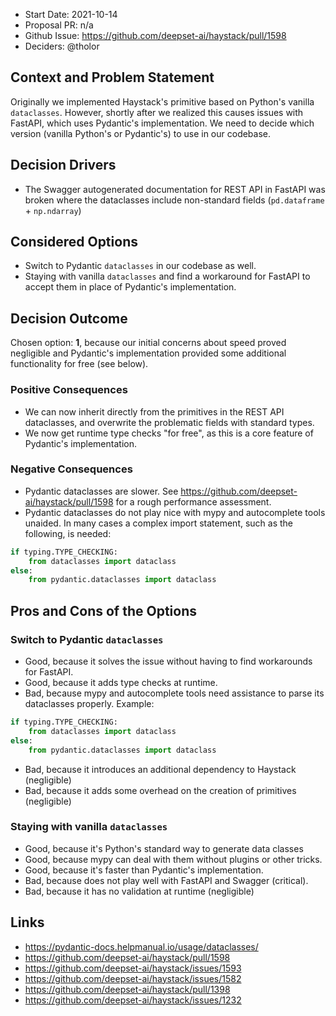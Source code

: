 <!--
NOTE: this document was imported from a different process and is not compliant with the proposal template. Do not
use it as a reference for new proposals.
-->
- Start Date: 2021-10-14
- Proposal PR: n/a
- Github Issue: https://github.com/deepset-ai/haystack/pull/1598
- Deciders: @tholor


## Context and Problem Statement

Originally we implemented Haystack's primitive based on Python's vanilla `dataclasses`. However, shortly after we realized this causes issues with FastAPI, which uses Pydantic's implementation. We need to decide which version (vanilla Python's or Pydantic's) to use in our codebase.

## Decision Drivers

* The Swagger autogenerated documentation for REST API in FastAPI was broken where the dataclasses include non-standard fields (`pd.dataframe` + `np.ndarray`)

## Considered Options

* Switch to Pydantic `dataclasses` in our codebase as well.
* Staying with vanilla `dataclasses` and find a workaround for FastAPI to accept them in place of Pydantic's implementation.

## Decision Outcome

Chosen option: **1**, because our initial concerns about speed proved negligible and Pydantic's implementation provided some additional functionality for free (see below).

### Positive Consequences

* We can now inherit directly from the primitives in the REST API dataclasses, and overwrite the problematic fields with standard types.
* We now get runtime type checks "for free", as this is a core feature of Pydantic's implementation.

### Negative Consequences

* Pydantic dataclasses are slower. See https://github.com/deepset-ai/haystack/pull/1598 for a rough performance assessment.
* Pydantic dataclasses do not play nice with mypy and autocomplete tools unaided. In many cases a complex import statement, such as the following, is needed:

```python
if typing.TYPE_CHECKING:
    from dataclasses import dataclass
else:
    from pydantic.dataclasses import dataclass
```

## Pros and Cons of the Options

### Switch to Pydantic `dataclasses`

* Good, because it solves the issue without having to find workarounds for FastAPI.
* Good, because it adds type checks at runtime.
* Bad, because mypy and autocomplete tools need assistance to parse its dataclasses properly. Example:

```python
if typing.TYPE_CHECKING:
    from dataclasses import dataclass
else:
    from pydantic.dataclasses import dataclass
```

* Bad, because it introduces an additional dependency to Haystack (negligible)
* Bad, because it adds some overhead on the creation of primitives (negligible)

### Staying with vanilla `dataclasses`

* Good, because it's Python's standard way to generate data classes
* Good, because mypy can deal with them without plugins or other tricks.
* Good, because it's faster than Pydantic's implementation.
* Bad, because does not play well with FastAPI and Swagger (critical).
* Bad, because it has no validation at runtime (negligible)

## Links <!-- optional -->

* https://pydantic-docs.helpmanual.io/usage/dataclasses/
* https://github.com/deepset-ai/haystack/pull/1598
* https://github.com/deepset-ai/haystack/issues/1593
* https://github.com/deepset-ai/haystack/issues/1582
* https://github.com/deepset-ai/haystack/pull/1398
* https://github.com/deepset-ai/haystack/issues/1232

<!-- markdownlint-disable-file MD013 -->
